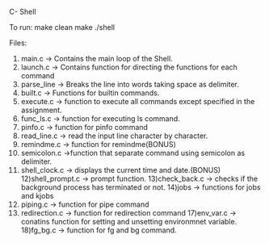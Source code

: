 C- Shell

To run:
make clean
make
./shell

Files:

1) main.c -> Contains the main loop of the Shell.
2) launch.c -> Contains function for directing the functions for each command
3) parse_line -> Breaks the line into words taking space as delimiter.
4) built.c -> Functions for builtin commands.
5) execute.c -> function to execute all commands except specified in the assignment.
6) func_ls.c -> function for executing ls command.
7) pinfo.c -> function for pinfo command
8) read_line.c -> read the input line character by character.
9) remindme.c -> function for remindme(BONUS)
10) semicolon.c ->function that separate command using semicolon as delimiter.
11) shell_clock.c -> displays the current time and date.(BONUS)
12)shell_prompt.c -> prompt function.
13)check_back.c -> checks if the background process has terminated or not. 
14)jobs -> functions for jobs and kjobs
15) piping.c -> function for pipe command
16) redirection.c -> function for redirection command
17)env_var.c -> conatins function for setting and unsetting environmnet variable.
18)fg_bg.c -> function for fg and bg command.


